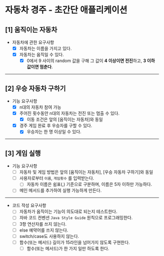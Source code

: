 # 자동차 경주 - 초간단 애플리케이션

## [1] 움직이는 자동차

- 자동차에 관한 요구사항
  - [x] 자동차는 이름을 가지고 있다.
  - [x] 자동차는 움직일 수 있다.
    - [x] 0에서 9 사이의 random 값을 구해 그 값이 **4 이상이면 전진**하고, **3 이하 값이면 멈춘다**.

---

## [2] 우승 자동차 구하기

- 기능 요구사항
  - [x] n대의 자동차 참여 가능
  - [x] 주어진 횟수동안 n대의 자동차는 전진 또는 멈출 수 있다.
    - [x] 이동 조건은 앞의 [움직이는 자동차]와 동일
  - [x] 경주 게임 완료 후 우승자를 구할 수 있다.
    - [x] 우승자는 한 명 이상일 수 있다. 

---

## [3] 게임 실행

- 기능 요구사항
  - [ ] 자동차 및 게임 방법은 앞의 [움직이는 자동차], [우승 자동차 구하기]와 동일
  - [ ] 사용자로부터 `이름`, `게임횟수` 를 입력받는다.
    - [ ] 자동차 이름은 쉼표(,) 기준으로 구분하며, 이름은 5자 이하만 가능하다.
  - [ ] 메인 메서드를 추가하여 실행 가능하게 만든다.
 
---

- 코드 작성 요구사항
  - [ ] 자동차가 움직이는 기능이 의도대로 되는지 테스트한다.
  - [ ] 자바 코드 컨벤션 `Java Style Guide` 원칙으로 프로그래밍한다.
  - [ ] 3항 연산자를 쓰지 않는다.
  - [ ] else 예약어를 쓰지 않는다.
  - [ ] switch/case도 사용하지 않는다.
  - [ ] 함수(또는 메서드) 길이가 15라인을 넘어가지 않도록 구현한다.
    - [ ] 함수(또는 메서드)가 한 가지 일만 하도록 한다. 
